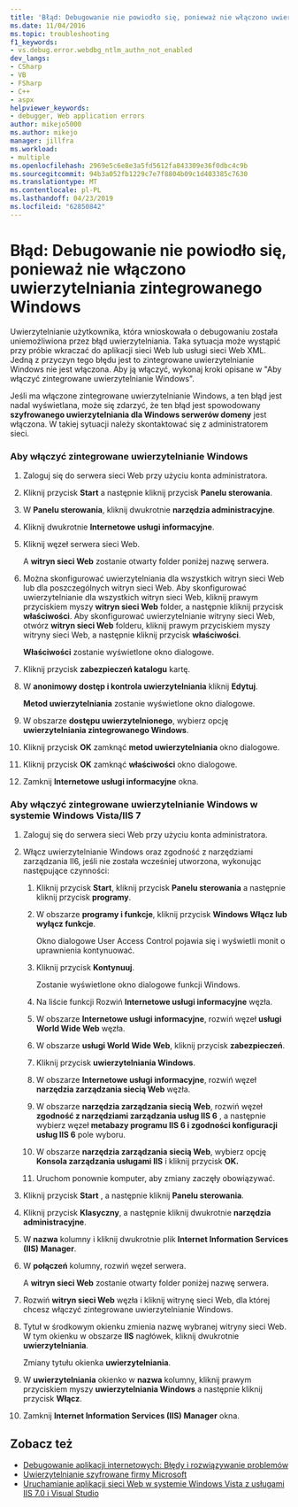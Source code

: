 ```yaml
---
title: 'Błąd: Debugowanie nie powiodło się, ponieważ nie włączono uwierzytelniania zintegrowanego Windows | Dokumentacja firmy Microsoft'
ms.date: 11/04/2016
ms.topic: troubleshooting
f1_keywords:
- vs.debug.error.webdbg_ntlm_authn_not_enabled
dev_langs:
- CSharp
- VB
- FSharp
- C++
- aspx
helpviewer_keywords:
- debugger, Web application errors
author: mikejo5000
ms.author: mikejo
manager: jillfra
ms.workload:
- multiple
ms.openlocfilehash: 2969e5c6e8e3a5fd5612fa843309e36f0dbc4c9b
ms.sourcegitcommit: 94b3a052fb1229c7e7f8804b09c1d403385c7630
ms.translationtype: MT
ms.contentlocale: pl-PL
ms.lasthandoff: 04/23/2019
ms.locfileid: "62850842"
---
```

# <a name="error-debugging-failed-because-integrated-windows-authentication-is-not-enabled"></a>Błąd: Debugowanie nie powiodło się, ponieważ nie włączono uwierzytelniania zintegrowanego Windows
Uwierzytelnianie użytkownika, która wnioskowała o debugowaniu została uniemożliwiona przez błąd uwierzytelniania. Taka sytuacja może wystąpić przy próbie wkraczać do aplikacji sieci Web lub usługi sieci Web XML. Jedną z przyczyn tego błędu jest to zintegrowane uwierzytelnianie Windows nie jest włączona. Aby ją włączyć, wykonaj kroki opisane w "Aby włączyć zintegrowane uwierzytelnianie Windows".

 Jeśli ma włączone zintegrowane uwierzytelnianie Windows, a ten błąd jest nadal wyświetlana, może się zdarzyć, że ten błąd jest spowodowany **szyfrowanego uwierzytelniania dla Windows serwerów domeny** jest włączona. W takiej sytuacji należy skontaktować się z administratorem sieci.

### <a name="to-enable-integrated-windows-authentication"></a>Aby włączyć zintegrowane uwierzytelnianie Windows

1. Zaloguj się do serwera sieci Web przy użyciu konta administratora.

2. Kliknij przycisk **Start** a następnie kliknij przycisk **Panelu sterowania**.

3. W **Panelu sterowania**, kliknij dwukrotnie **narzędzia administracyjne**.

4. Kliknij dwukrotnie **Internetowe usługi informacyjne**.

5. Kliknij węzeł serwera sieci Web.

     A **witryn sieci Web** zostanie otwarty folder poniżej nazwę serwera.

6. Można skonfigurować uwierzytelniania dla wszystkich witryn sieci Web lub dla poszczególnych witryn sieci Web. Aby skonfigurować uwierzytelnianie dla wszystkich witryn sieci Web, kliknij prawym przyciskiem myszy **witryn sieci Web** folder, a następnie kliknij przycisk **właściwości**. Aby skonfigurować uwierzytelnianie witryny sieci Web, otwórz **witryn sieci Web** folderu, kliknij prawym przyciskiem myszy witryny sieci Web, a następnie kliknij przycisk **właściwości**.

     **Właściwości** zostanie wyświetlone okno dialogowe.

7. Kliknij przycisk **zabezpieczeń katalogu** kartę.

8. W **anonimowy dostęp i kontrola uwierzytelniania** kliknij **Edytuj**.

     **Metod uwierzytelniania** zostanie wyświetlone okno dialogowe.

9. W obszarze **dostępu uwierzytelnionego**, wybierz opcję **uwierzytelniania zintegrowanego Windows**.

10. Kliknij przycisk **OK** zamknąć **metod uwierzytelniania** okno dialogowe.

11. Kliknij przycisk **OK** zamknąć **właściwości** okno dialogowe.

12. Zamknij **Internetowe usługi informacyjne** okna.

### <a name="to-enable-integrated-windows-authentication-in-windows-vistaiis-7"></a>Aby włączyć zintegrowane uwierzytelnianie Windows w systemie Windows Vista/IIS 7

1. Zaloguj się do serwera sieci Web przy użyciu konta administratora.

2. Włącz uwierzytelnianie Windows oraz zgodność z narzędziami zarządzania II6, jeśli nie została wcześniej utworzona, wykonując następujące czynności:

    1. Kliknij przycisk **Start**, kliknij przycisk **Panelu sterowania** a następnie kliknij przycisk **programy**.

    2. W obszarze **programy i funkcje**, kliknij przycisk **Windows Włącz lub wyłącz funkcje**.

         Okno dialogowe User Access Control pojawia się i wyświetli monit o uprawnienia kontynuować.

    3. Kliknij przycisk **Kontynuuj**.

         Zostanie wyświetlone okno dialogowe funkcji Windows.

    4. Na liście funkcji Rozwiń **Internetowe usługi informacyjne** węzła.

    5. W obszarze **Internetowe usługi informacyjne**, rozwiń węzeł **usługi World Wide Web** węzła.

    6. W obszarze **usługi World Wide Web**, kliknij przycisk **zabezpieczeń**.

    7. Kliknij przycisk **uwierzytelniania Windows**.

    8. W obszarze **Internetowe usługi informacyjne**, rozwiń węzeł **narzędzia zarządzania siecią Web** węzła.

    9. W obszarze **narzędzia zarządzania siecią Web**, rozwiń węzeł **zgodność z narzędziami zarządzania usług IIS 6** , a następnie wybierz węzeł **metabazy programu IIS 6 i zgodności konfiguracji usług IIS 6** pole wyboru.

    10. W obszarze **narzędzia zarządzania siecią Web**, wybierz opcję **Konsola zarządzania usługami IIS** i kliknij przycisk **OK.**

    11. Uruchom ponownie komputer, aby zmiany zaczęły obowiązywać.

3. Kliknij przycisk **Start** , a następnie kliknij **Panelu sterowania**.

4. Kliknij przycisk **Klasyczny**, a następnie kliknij dwukrotnie **narzędzia administracyjne**.

5. W **nazwa** kolumny i kliknij dwukrotnie plik **Internet Information Services (IIS) Manager**.

6. W **połączeń** kolumny, rozwiń węzeł serwera.

     A **witryn sieci Web** zostanie otwarty folder poniżej nazwę serwera.

7. Rozwiń **witryn sieci Web** węzła i kliknij witrynę sieci Web, dla której chcesz włączyć zintegrowane uwierzytelnianie Windows.

8. Tytuł w środkowym okienku zmienia nazwę wybranej witryny sieci Web. W tym okienku w obszarze **IIS** nagłówek, kliknij dwukrotnie **uwierzytelniania**.

     Zmiany tytułu okienka **uwierzytelniania**.

9. W **uwierzytelniania** okienko w **nazwa** kolumny, kliknij prawym przyciskiem myszy **uwierzytelniania Windows** a następnie kliknij przycisk **Włącz**.

10. Zamknij **Internet Information Services (IIS) Manager** okna.

## <a name="see-also"></a>Zobacz też
- [Debugowanie aplikacji internetowych: Błędy i rozwiązywanie problemów](../debugger/debugging-web-applications-errors-and-troubleshooting.md)
- [Uwierzytelnianie szyfrowane firmy Microsoft](http://go.microsoft.com/fwlink/?LinkId=77938)
- [Uruchamianie aplikacji sieci Web w systemie Windows Vista z usługami IIS 7.0 i Visual Studio](https://msdn.microsoft.com/Library/262a82ac-dd0e-4096-86c6-fb463e88be66)